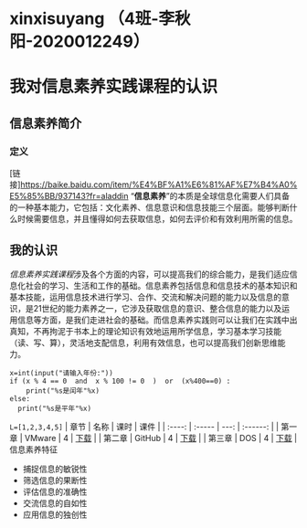 #  xinxisuyang  （4班-李秋阳-2020012249）
# 我对信息素养实践课程的认识  
## 信息素养简介  
### 定义
[链接]https://baike.baidu.com/item/%E4%BF%A1%E6%81%AF%E7%B4%A0%E5%85%BB/937143?fr=aladdin 
“**信息素养**”的本质是全球信息化需要人们具备的一种基本能力，它包括：文化素养、信息意识和信息技能三个层面。能够判断什么时候需要信息，并且懂得如何去获取信息，如何去评价和有效利用所需的信息。
## 我的认识  
*信息素养实践课程*涉及各个方面的内容，可以提高我们的综合能力，是我们适应信息化社会的学习、生活和工作的基础。信息素养包括信息和信息技术的基本知识和基本技能，运用信息技术进行学习、合作、交流和解决问题的能力以及信息的意识，是21世纪的能力素养之一，它涉及获取信息的意识、整合信息的能力以及运用信息等方面，是我们走进社会的基础。而信息素养实践则可以让我们在实践中出真知，不再拘泥于书本上的理论知识有效地运用所学信息，学习基本学习技能（读、写、算），灵活地支配信息，利用有效信息，也可以提高我们创新思维能力。
```
x=int(input("请输入年份:"))
if (x % 4 == 0  and  x % 100 != 0  )  or  (x%400==0) :
    print("%s是闰年"%x)
else:
  print("%s是平年"%x)
```
`L=[1,2,3,4,5]`
|  章节  | 名称   | 课时 |   课件   |
| :----: | :----- | ---: | :------: |
| 第一章 | VMware |    4 | [下载]() |
| 第二章 | GitHub |    4 | [下载]() |
| 第三章 | DOS    |    4 | [下载]() |
信息素养特征
- 捕捉信息的敏锐性
- 筛选信息的果断性
- 评估信息的准确性
- 交流信息的自如性
- 应用信息的独创性